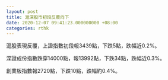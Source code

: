 ```yaml
---
layout: post
title: 滬深股市初段反覆向下
date: 2020-12-07 09:41:23.000000000 +08:00
categories: rthk
---
```


滬股表現反覆，上證指數初段報3439點，下跌5點，跌幅近0.2%。

深證成份指數跌穿14000點，報13992點，下跌34點，跌幅近0.3%。

創業板指數報2720點，下跌10點，跌幅約0.4%。
